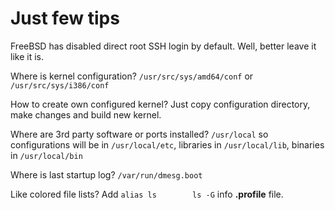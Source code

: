 Just few tips
===

FreeBSD has disabled direct root SSH login by default. Well, better leave it like it is.

Where is kernel configuration? `/usr/src/sys/amd64/conf` or `/usr/src/sys/i386/conf`

How to create own configured kernel? Just copy configuration directory, make changes and build new kernel.

Where are 3rd party software or ports installed? `/usr/local` so configurations will be in `/usr/local/etc`, libraries in `/usr/local/lib`, binaries in `/usr/local/bin`

Where is last startup log? `/var/run/dmesg.boot`

Like colored file lists? Add `alias ls        ls -G` info **.profile** file.
